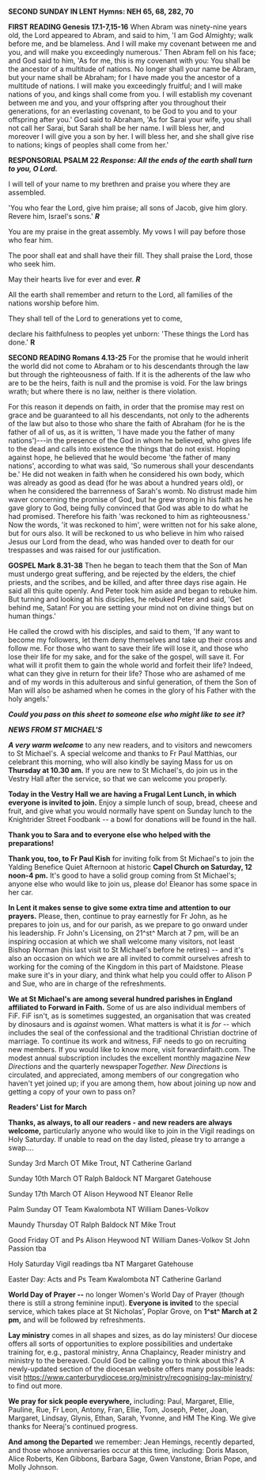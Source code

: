 **SECOND SUNDAY IN LENT Hymns: NEH 65, 68, 282, 70**

**FIRST READING Genesis 17.1-7,15-16** When Abram was ninety-nine years
old, the Lord appeared to Abram, and said to him, 'I am God Almighty;
walk before me, and be blameless. And I will make my covenant between me
and you, and will make you exceedingly numerous.' Then Abram fell on his
face; and God said to him, 'As for me, this is my covenant with you: You
shall be the ancestor of a multitude of nations. No longer shall your
name be Abram, but your name shall be Abraham; for I have made you the
ancestor of a multitude of nations. I will make you exceedingly
fruitful; and I will make nations of you, and kings shall come from you.
I will establish my covenant between me and you, and your offspring
after you throughout their generations, for an everlasting covenant, to
be God to you and to your offspring after you.\' God said to Abraham,
'As for Sarai your wife, you shall not call her Sarai, but Sarah shall
be her name. I will bless her, and moreover I will give you a son by
her. I will bless her, and she shall give rise to nations; kings of
peoples shall come from her.'

**RESPONSORIAL PSALM 22** ***Response: All the ends of the earth shall
turn to you, O Lord.***

I will tell of your name to my brethren and praise you where they are
assembled.

'You who fear the Lord, give him praise; all sons of Jacob, give him
glory. Revere him, Israel's sons.' ***R***

You are my praise in the great assembly. My vows I will pay before those
who fear him.

The poor shall eat and shall have their fill. They shall praise the
Lord, those who seek him.

May their hearts live for ever and ever. ***R***

All the earth shall remember and return to the Lord, all families of the
nations worship before him.

They shall tell of the Lord to generations yet to come,

declare his faithfulness to peoples yet unborn: 'These things the Lord
has done.' **R**

**SECOND READING Romans 4.13-25** For the promise that he would inherit
the world did not come to Abraham or to his descendants through the law
but through the righteousness of faith. If it is the adherents of the
law who are to be the heirs, faith is null and the promise is void. For
the law brings wrath; but where there is no law, neither is there
violation.

For this reason it depends on faith, in order that the promise may rest
on grace and be guaranteed to all his descendants, not only to the
adherents of the law but also to those who share the faith of Abraham
(for he is the father of all of us, as it is written, 'I have made you
the father of many nations')---in the presence of the God in whom he
believed, who gives life to the dead and calls into existence the things
that do not exist. Hoping against hope, he believed that he would become
'the father of many nations', according to what was said, 'So numerous
shall your descendants be.' He did not weaken in faith when he
considered his own body, which was already as good as dead (for he was
about a hundred years old), or when he considered the barrenness of
Sarah's womb. No distrust made him waver concerning the promise of God,
but he grew strong in his faith as he gave glory to God, being fully
convinced that God was able to do what he had promised. Therefore his
faith 'was reckoned to him as righteousness.' Now the words, 'it was
reckoned to him', were written not for his sake alone, but for ours
also. It will be reckoned to us who believe in him who raised Jesus our
Lord from the dead, who was handed over to death for our trespasses and
was raised for our justification.

**GOSPEL Mark 8.31-38** Then he began to teach them that the Son of Man
must undergo great suffering, and be rejected by the elders, the chief
priests, and the scribes, and be killed, and after three days rise
again. He said all this quite openly. And Peter took him aside and began
to rebuke him. But turning and looking at his disciples, he rebuked
Peter and said, 'Get behind me, Satan! For you are setting your mind not
on divine things but on human things.'

He called the crowd with his disciples, and said to them, 'If any want
to become my followers, let them deny themselves and take up their cross
and follow me. For those who want to save their life will lose it, and
those who lose their life for my sake, and for the sake of the gospel,
will save it. For what will it profit them to gain the whole world and
forfeit their life? Indeed, what can they give in return for their life?
Those who are ashamed of me and of my words in this adulterous and
sinful generation, of them the Son of Man will also be ashamed when he
comes in the glory of his Father with the holy angels.'

***Could you pass on this sheet to someone else who might like to see
it?***

***NEWS FROM ST MICHAEL\'S***

***A very warm welcome*** to any new readers, and to visitors and
newcomers to St Michael\'s. A special welcome and thanks to Fr Paul
Matthias, our celebrant this morning, who will also kindly be saying
Mass for us on **Thursday at 10.30 am.** If you are new to St
Michael\'s, do join us in the Vestry Hall after the service, so that we
can welcome you properly.

**Today in the Vestry Hall we are having a Frugal Lent Lunch, in which
everyone is invited to join.** Enjoy a simple lunch of soup, bread,
cheese and fruit, and give what you would normally have spent on Sunday
lunch to the Knightrider Street Foodbank -- a bowl for donations will be
found in the hall.

**Thank you to Sara and to everyone else who helped with the
preparations!**

**Thank you, too, to Fr Paul Kish** for inviting folk from St Michael\'s
to join the Yalding Benefice Quiet Afternoon at historic **Capel Church
on Saturday, 12 noon-4 pm.** It\'s good to have a solid group coming
from St Michael\'s; anyone else who would like to join us, please do!
Eleanor has some space in her car.

**In Lent it makes sense to give some extra time and attention to our
prayers.** Please, then, continue to pray earnestly for Fr John, as he
prepares to join us, and for our parish, as we prepare to go onward
under his leadership. Fr John\'s Licensing, on 21^st^ March at 7 pm,
will be an inspiring occasion at which we shall welcome many visitors,
not least Bishop Norman (his last visit to St Michael\'s before he
retires) -- and it\'s also an occasion on which we are all invited to
commit ourselves afresh to working for the coming of the Kingdom in this
part of Maidstone. Please make sure it\'s in your diary, and think what
help you could offer to Alison P and Sue, who are in charge of the
refreshments.

**We at St Michael\'s are among several hundred parishes in England
affiliated to Forward in Faith.** Some of us are also individual members
of FiF. FiF isn\'t, as is sometimes suggested, an organisation that was
created by dinosaurs and is *against* women. What matters is what it is
*for --* which includes the seal of the confessional and the traditional
Christian doctrine of marriage. To continue its work and witness, FiF
needs to go on recruiting new members. If you would like to know more,
visit forwardinfaith.com. The modest annual subscription includes the
excellent monthly magazine *New Directions* and the quarterly
newspaper*Together. New Directions* is circulated, and appreciated,
among members of our congregation who haven\'t yet joined up; if you are
among them, how about joining up now and getting a copy of your own to
pass on?

**Readers\' List for March**

**Thanks, as always, to all our readers -** **and** **new readers are
always welcome,** particularly anyone who would like to join in the
Vigil readings on Holy Saturday. If unable to read on the day listed,
please try to arrange a swap....

Sunday 3rd March OT Mike Trout, NT Catherine Garland

Sunday 10th March OT Ralph Baldock NT Margaret Gatehouse

Sunday 17th March OT Alison Heywood NT Eleanor Relle

Palm Sunday OT Team Kwalombota NT William Danes-Volkov

Maundy Thursday OT Ralph Baldock NT Mike Trout

Good Friday OT and Ps Alison Heywood NT William Danes-Volkov St John
Passion tba

Holy Saturday Vigil readings tba NT Margaret Gatehouse

Easter Day: Acts and Ps Team Kwalombota NT Catherine Garland

**World Day of Prayer --** no longer Women\'s World Day of Prayer
(though there is still a strong feminine input). **Everyone is invited**
to the special service, which takes place at St Nicholas\', Poplar
Grove, on **1^st^ March at 2 pm,** and will be followed by refreshments.

**Lay ministry** comes in all shapes and sizes, as do lay ministers! Our
diocese offers all sorts of opportunities to explore possibilities and
undertake training for, e.g., pastoral ministry, Anna Chaplaincy, Reader
ministry and ministry to the bereaved. Could God be calling you to think
about this? A newly-updated section of the diocesan website offers many
possible leads: visit
<https://www.canterburydiocese.org/ministry/recognising-lay-ministry/>
to find out more.

**We pray for sick people everywhere,** including: Paul, Margaret,
Ellie, Pauline, Rue, Fr Leon, Antony, Fran, Ellie, Tom, Joseph, Peter,
Joan, Margaret, Lindsay, Glynis, Ethan, Sarah, Yvonne, and HM The King.
We give thanks for Neeraj\'s continued progress.

**And among the Departed** we remember: Jean Hemings, recently departed,
and those whose anniversaries occur at this time, including: Doris
Mason, Alice Roberts, Ken Gibbons, Barbara Sage, Gwen Vanstone, Brian
Pope, and Molly Johnson.

